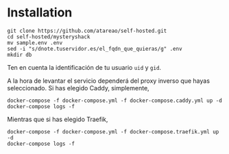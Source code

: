 # Installation

```
git clone https://github.com/atareao/self-hosted.git
cd self-hosted/mysteryshack
mv sample.env .env
sed -i "s/dnote.tuservidor.es/el_fqdn_que_quieras/g" .env
mkdir db
```

Ten en cuenta la identificación de tu usuario `uid` y `gid`.

A la hora de levantar el servicio dependerá del proxy inverso que hayas seleccionado. Si has elegido Caddy, simplemente,

```
docker-compose -f docker-compose.yml -f docker-compose.caddy.yml up -d
docker-compose logs -f
```

Mientras que si has elegido Traefik,

```
docker-compose -f docker-compose.yml -f docker-compose.traefik.yml up -d
docker-compose logs -f
```

